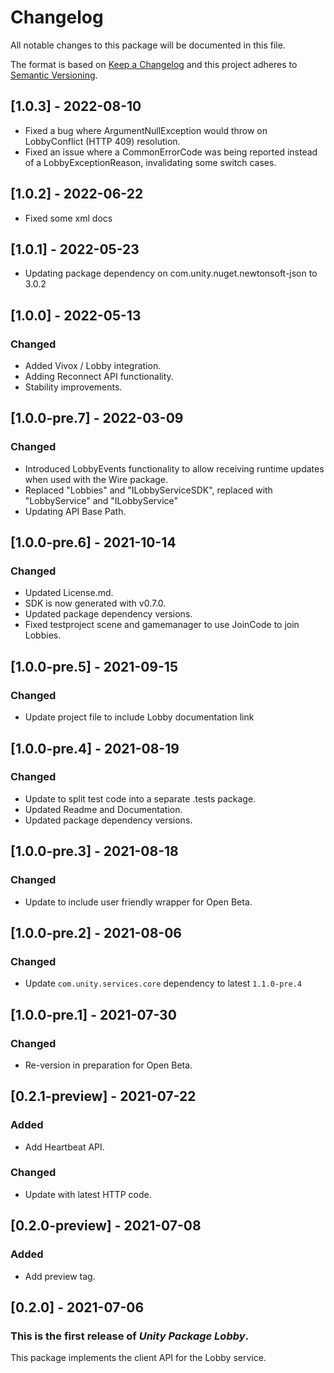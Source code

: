 # Changelog

All notable changes to this package will be documented in this file.

The format is based on [Keep a Changelog](http://keepachangelog.com/en/1.0.0/)
and this project adheres to [Semantic Versioning](http://semver.org/spec/v2.0.0.html).

## [1.0.3] - 2022-08-10

* Fixed a bug where ArgumentNullException would throw on LobbyConflict (HTTP 409) resolution.
* Fixed an issue where a CommonErrorCode was being reported instead of a LobbyExceptionReason, invalidating some switch cases.

## [1.0.2] - 2022-06-22

* Fixed some xml docs

## [1.0.1] - 2022-05-23

* Updating package dependency on com.unity.nuget.newtonsoft-json to 3.0.2

## [1.0.0] - 2022-05-13

### Changed

* Added Vivox / Lobby integration.
* Adding Reconnect API functionality.
* Stability improvements.

## [1.0.0-pre.7] - 2022-03-09

### Changed

* Introduced LobbyEvents functionality to allow receiving runtime updates when used with the Wire package.
* Replaced "Lobbies" and "ILobbyServiceSDK", replaced with "LobbyService" and "ILobbyService"
* Updating API Base Path.

## [1.0.0-pre.6] - 2021-10-14

### Changed

* Updated License.md.
* SDK is now generated with v0.7.0.
* Updated package dependency versions.
* Fixed testproject scene and gamemanager to use JoinCode to join Lobbies.

## [1.0.0-pre.5] - 2021-09-15

### Changed

* Update project file to include Lobby documentation link

## [1.0.0-pre.4] - 2021-08-19

### Changed

* Update to split test code into a separate .tests package.
* Updated Readme and Documentation.
* Updated package dependency versions.

## [1.0.0-pre.3] - 2021-08-18

### Changed

* Update to include user friendly wrapper for Open Beta.

## [1.0.0-pre.2] - 2021-08-06

### Changed

* Update `com.unity.services.core` dependency to latest `1.1.0-pre.4`

## [1.0.0-pre.1] - 2021-07-30

### Changed

* Re-version in preparation for Open Beta.

## [0.2.1-preview] - 2021-07-22

### Added

* Add Heartbeat API.

### Changed

* Update with latest HTTP code.

## [0.2.0-preview] - 2021-07-08

### Added

* Add preview tag.

## [0.2.0] - 2021-07-06

### This is the first release of *Unity Package Lobby*.

This package implements the client API for the Lobby service.
